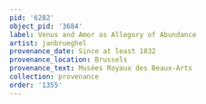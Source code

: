 ```yaml
---
pid: '6282'
object_pid: '3684'
label: Venus and Amor as Allegory of Abundance
artist: janbrueghel
provenance_date: Since at least 1832
provenance_location: Brussels
provenance_text: Musées Royaux des Beaux-Arts
collection: provenance
order: '1355'
---
```

